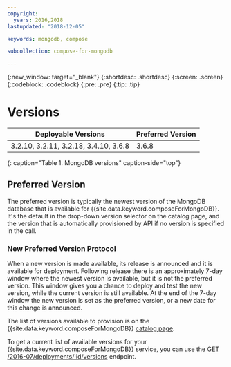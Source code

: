 ```yaml
---
copyright:
  years: 2016,2018
lastupdated: "2018-12-05"

keywords: mongodb, compose

subcollection: compose-for-mongodb

---
```


{:new_window: target="_blank"}
{:shortdesc: .shortdesc}
{:screen: .screen}
{:codeblock: .codeblock}
{:pre: .pre}
{:tip: .tip}

# Versions

Deployable Versions| Preferred Version
----------|-----------
3.2.10, 3.2.11, 3.2.18, 3.4.10, 3.6.8 | 3.6.8
{: caption="Table 1. MongoDB versions" caption-side="top"}

## Preferred Version

The preferred version is typically the newest version of the MongoDB database that is available for {{site.data.keyword.composeForMongoDB}}. It's the default in the drop-down version selector on the catalog page, and the version that is automatically provisioned by API if no version is specified in the call.

### New Preferred Version Protocol

When a new version is made available, its release is announced and it is available for deployment. Following release there is an approximately 7-day window where the newest version is available, but it is not the preferred version. This window gives you a chance to deploy and test the new version, while the current version is still available. At the end of the 7-day window the new version is set as the preferred version, or a new date for this change is announced.

The list of versions available to provision is on the {{site.data.keyword.composeForMongoDB}} [catalog page](https://{DomainName}/catalog/compose-for-mongodb).

To get a current list of available versions for your {{site.data.keyword.composeForMongoDB}} service, you can use the 
[GET /2016-07/deployments/:id/versions](https://apidocs.compose.com/reference#2016-07-get-deployments-versions) endpoint.
